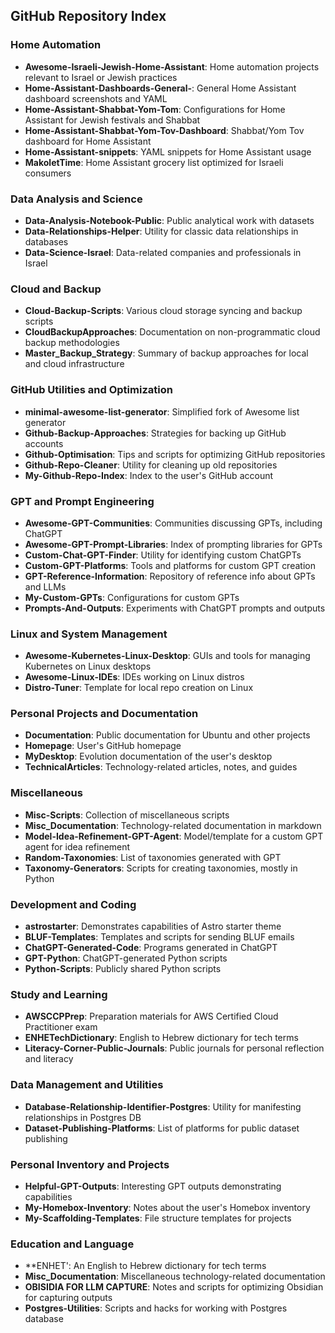 ## GitHub Repository Index

### Home Automation
- **Awesome-Israeli-Jewish-Home-Assistant**: Home automation projects relevant to Israel or Jewish practices
- **Home-Assistant-Dashboards-General-**: General Home Assistant dashboard screenshots and YAML
- **Home-Assistant-Shabbat-Yom-Tom**: Configurations for Home Assistant for Jewish festivals and Shabbat
- **Home-Assistant-Shabbat-Yom-Tov-Dashboard**: Shabbat/Yom Tov dashboard for Home Assistant
- **Home-Assistant-snippets**: YAML snippets for Home Assistant usage
- **MakoletTime**: Home Assistant grocery list optimized for Israeli consumers

### Data Analysis and Science
- **Data-Analysis-Notebook-Public**: Public analytical work with datasets
- **Data-Relationships-Helper**: Utility for classic data relationships in databases
- **Data-Science-Israel**: Data-related companies and professionals in Israel

### Cloud and Backup
- **Cloud-Backup-Scripts**: Various cloud storage syncing and backup scripts
- **CloudBackupApproaches**: Documentation on non-programmatic cloud backup methodologies
- **Master_Backup_Strategy**: Summary of backup approaches for local and cloud infrastructure

### GitHub Utilities and Optimization
- **minimal-awesome-list-generator**: Simplified fork of Awesome list generator
- **Github-Backup-Approaches**: Strategies for backing up GitHub accounts
- **Github-Optimisation**: Tips and scripts for optimizing GitHub repositories
- **Github-Repo-Cleaner**: Utility for cleaning up old repositories
- **My-Github-Repo-Index**: Index to the user's GitHub account

### GPT and Prompt Engineering
- **Awesome-GPT-Communities**: Communities discussing GPTs, including ChatGPT
- **Awesome-GPT-Prompt-Libraries**: Index of prompting libraries for GPTs
- **Custom-Chat-GPT-Finder**: Utility for identifying custom ChatGPTs
- **Custom-GPT-Platforms**: Tools and platforms for custom GPT creation
- **GPT-Reference-Information**: Repository of reference info about GPTs and LLMs
- **My-Custom-GPTs**: Configurations for custom GPTs
- **Prompts-And-Outputs**: Experiments with ChatGPT prompts and outputs

### Linux and System Management
- **Awesome-Kubernetes-Linux-Desktop**: GUIs and tools for managing Kubernetes on Linux desktops
- **Awesome-Linux-IDEs**: IDEs working on Linux distros  
- **Distro-Tuner**: Template for local repo creation on Linux

### Personal Projects and Documentation
- **Documentation**: Public documentation for Ubuntu and other projects
- **Homepage**: User's GitHub homepage
- **MyDesktop**: Evolution documentation of the user's desktop
- **TechnicalArticles**: Technology-related articles, notes, and guides

### Miscellaneous
- **Misc-Scripts**: Collection of miscellaneous scripts
- **Misc_Documentation**: Technology-related documentation in markdown
- **Model-Idea-Refinement-GPT-Agent**: Model/template for a custom GPT agent for idea refinement
- **Random-Taxonomies**: List of taxonomies generated with GPT
- **Taxonomy-Generators**: Scripts for creating taxonomies, mostly in Python

### Development and Coding
- **astrostarter**: Demonstrates capabilities of Astro starter theme
- **BLUF-Templates**: Templates and scripts for sending BLUF emails
- **ChatGPT-Generated-Code**: Programs generated in ChatGPT
- **GPT-Python**: ChatGPT-generated Python scripts
- **Python-Scripts**: Publicly shared Python scripts

### Study and Learning
- **AWSCCPPrep**: Preparation materials for AWS Certified Cloud Practitioner exam
- **ENHETechDictionary**: English to Hebrew dictionary for tech terms
- **Literacy-Corner-Public-Journals**: Public journals for personal reflection and literacy

### Data Management and Utilities
- **Database-Relationship-Identifier-Postgres**: Utility for manifesting relationships in Postgres DB
- **Dataset-Publishing-Platforms**: List of platforms for public dataset publishing

### Personal Inventory and Projects
- **Helpful-GPT-Outputs**: Interesting GPT outputs demonstrating capabilities
- **My-Homebox-Inventory**: Notes about the user's Homebox inventory
- **My-Scaffolding-Templates**: File structure templates for projects

### Education and Language
- **ENHET': An English to Hebrew dictionary for tech terms
- **Misc_Documentation**: Miscellaneous technology-related documentation
- **OBISIDIA FOR LLM CAPTURE**: Notes and scripts for optimizing Obsidian for capturing outputs
- **Postgres-Utilities**: Scripts and hacks for working with Postgres database